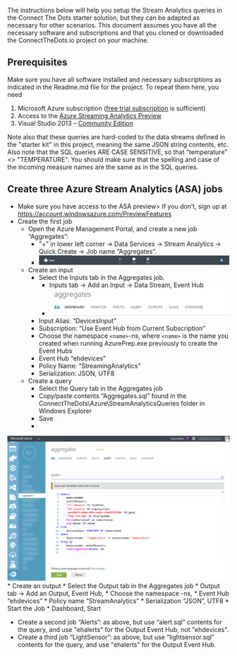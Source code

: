The instructions below will help you setup the Stream Analytics queries in the Connect The Dots starter solution, but they can be adapted as necessary for other scenarios. This document assumes you have all the necessary software and subscriptions and that you cloned or downloaded the ConnectTheDots.io project on your machine.

## Prerequisites ##

Make sure you have all software installed and necessary subscriptions as indicated in the Readme.md file for the project. To repeat them here, you need

1. Microsoft Azure subscription ([free trial subscription](http://azure.microsoft.com/en-us/pricing/free-trial/) is sufficient)
1. Access to the [Azure Streaming Analytics Preview](https://account.windowsazure.com/PreviewFeatures)
1. Visual Studio 2013 – [Community Edition](http://www.visualstudio.com/downloads/download-visual-studio-vs)

Note also that these queries are hard-coded to the data streams defined in the "starter kit" in this project, meaning the same JSON string contents, etc. Also note that the SQL queries ARE CASE SENSITIVE, so that "temperature" <> "TEMPERATURE". You should make sure that the spelling and case of the incoming measure names are the same as in the SQL queries.

## Create three Azure Stream Analytics (ASA) jobs ##

* Make sure you have access to the  ASA preview> If you don’t, sign up at  [https://account.windowsazure.com/PreviewFeatures ](https://account.windowsazure.com/PreviewFeatures )
* Create the first job
    * Open the Azure Management Portal, and create a new job “Aggregates”:
        * "+” in lower left corner -> Data Services -> Stream Analytics -> Quick Create -> Job name “Aggregates”.
        * ![](CreateNewSAJob.png)
    * Create an input
        * Select the Inputs tab in the Aggregates job.
            * Inputs tab -> Add an Input -> Data Stream, Event Hub
            * ![](CreateInput.png)
        * Input Alias: “DevicesInput”
        * Subscription: “Use Event Hub from Current Subscription”
        * Choose the namespace `<name>`-ns, where `<name>` is the name you created when running AzurePrep.exe previously to create the Event Hubs
        * Event Hub “ehdevices”
        * Policy Name: “StreamingAnalytics”
        * Serialization: JSON, UTF8
    * Create a query 
        * Select the Query tab in the Aggregates job
        * Copy/paste contents “Aggregates.sql” found in the ConnectTheDots\Azure\StreamAnalyticsQueries folder in Windows Explorer
        * Save
        * 
![](AzureStreamAnalyticsQuery.png)
    * Create an output
        * Select the Output tab in the Aggregates job
            * Output tab -> Add an Output, Event Hub,
		* Choose the namespace <name>-ns, 
        * Event Hub “ehdevices”
        * Policy name “StreamAnalytics”
        * Serialization “JSON”, UTF8
    * Start the Job
        * Dashboard, Start
* Create a second job “Alerts”: as above, but use “alert.sql” contents for the query, and use "ehalerts" for the Output Event Hub, not "ehdevices".
* Create a third job “LightSensor”: as above, but use “lightsensor.sql” contents for the query, and use "ehalerts" for the Output Event Hub.